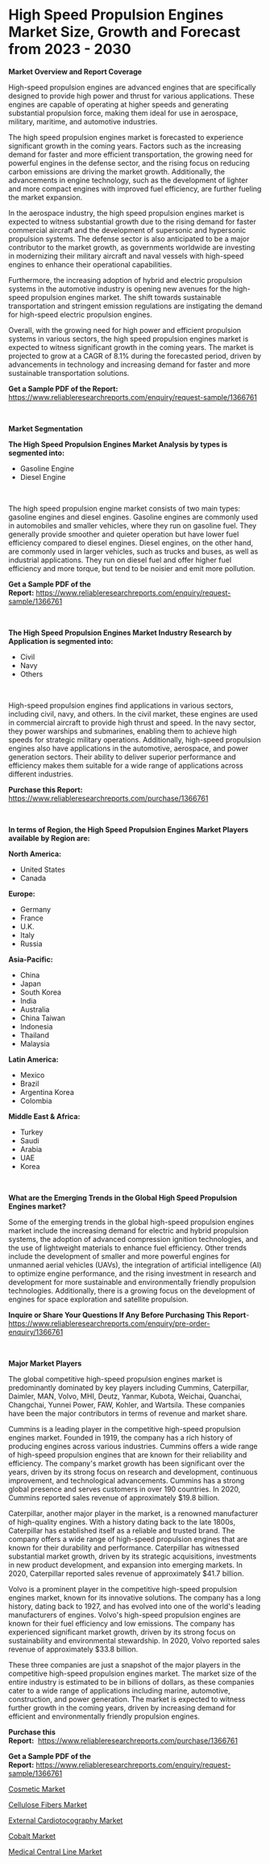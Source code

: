 <p><h1>High Speed Propulsion Engines Market Size, Growth and Forecast from 2023 - 2030</h1></p><p><strong>Market Overview and Report Coverage</strong></p>
<p><p>High-speed propulsion engines are advanced engines that are specifically designed to provide high power and thrust for various applications. These engines are capable of operating at higher speeds and generating substantial propulsion force, making them ideal for use in aerospace, military, maritime, and automotive industries.</p><p>The high speed propulsion engines market is forecasted to experience significant growth in the coming years. Factors such as the increasing demand for faster and more efficient transportation, the growing need for powerful engines in the defense sector, and the rising focus on reducing carbon emissions are driving the market growth. Additionally, the advancements in engine technology, such as the development of lighter and more compact engines with improved fuel efficiency, are further fueling the market expansion.</p><p>In the aerospace industry, the high speed propulsion engines market is expected to witness substantial growth due to the rising demand for faster commercial aircraft and the development of supersonic and hypersonic propulsion systems. The defense sector is also anticipated to be a major contributor to the market growth, as governments worldwide are investing in modernizing their military aircraft and naval vessels with high-speed engines to enhance their operational capabilities.</p><p>Furthermore, the increasing adoption of hybrid and electric propulsion systems in the automotive industry is opening new avenues for the high-speed propulsion engines market. The shift towards sustainable transportation and stringent emission regulations are instigating the demand for high-speed electric propulsion engines.</p><p>Overall, with the growing need for high power and efficient propulsion systems in various sectors, the high speed propulsion engines market is expected to witness significant growth in the coming years. The market is projected to grow at a CAGR of 8.1% during the forecasted period, driven by advancements in technology and increasing demand for faster and more sustainable transportation solutions.</p></p>
<p><strong>Get a Sample PDF of the Report:</strong> <a href="https://www.reliableresearchreports.com/enquiry/request-sample/1366761">https://www.reliableresearchreports.com/enquiry/request-sample/1366761</a></p>
<p>&nbsp;</p>
<p><strong>Market Segmentation</strong></p>
<p><strong>The High Speed Propulsion Engines Market Analysis by types is segmented into:</strong></p>
<p><ul><li>Gasoline Engine</li><li>Diesel Engine</li></ul></p>
<p>&nbsp;</p>
<p><p>The high speed propulsion engine market consists of two main types: gasoline engines and diesel engines. Gasoline engines are commonly used in automobiles and smaller vehicles, where they run on gasoline fuel. They generally provide smoother and quieter operation but have lower fuel efficiency compared to diesel engines. Diesel engines, on the other hand, are commonly used in larger vehicles, such as trucks and buses, as well as industrial applications. They run on diesel fuel and offer higher fuel efficiency and more torque, but tend to be noisier and emit more pollution.</p></p>
<p><strong>Get a Sample PDF of the Report:</strong>&nbsp;<a href="https://www.reliableresearchreports.com/enquiry/request-sample/1366761">https://www.reliableresearchreports.com/enquiry/request-sample/1366761</a></p>
<p>&nbsp;</p>
<p><strong>The High Speed Propulsion Engines Market Industry Research by Application is segmented into:</strong></p>
<p><ul><li>Civil</li><li>Navy</li><li>Others</li></ul></p>
<p>&nbsp;</p>
<p><p>High-speed propulsion engines find applications in various sectors, including civil, navy, and others. In the civil market, these engines are used in commercial aircraft to provide high thrust and speed. In the navy sector, they power warships and submarines, enabling them to achieve high speeds for strategic military operations. Additionally, high-speed propulsion engines also have applications in the automotive, aerospace, and power generation sectors. Their ability to deliver superior performance and efficiency makes them suitable for a wide range of applications across different industries.</p></p>
<p><strong>Purchase this Report:</strong>&nbsp; <a href="https://www.reliableresearchreports.com/purchase/1366761">https://www.reliableresearchreports.com/purchase/1366761</a></p>
<p>&nbsp;</p>
<p><strong>In terms of Region, the High Speed Propulsion Engines Market Players available by Region are:</strong></p>
<p>
    <p> <strong> North America: </strong>
        <ul>
            <li>United States</li>
            <li>Canada</li>
        </ul>
        </p> 
    <p> <strong> Europe: </strong>
        <ul>
            <li>Germany</li>
            <li>France</li>
            <li>U.K.</li>
            <li>Italy</li>
            <li>Russia</li>
        </ul>
        </p> 
    <p> <strong> Asia-Pacific: </strong>
        <ul>
            <li>China</li>
            <li>Japan</li>
            <li>South Korea</li>
            <li>India</li>
            <li>Australia</li>
            <li>China Taiwan</li>
            <li>Indonesia</li>
            <li>Thailand</li>
            <li>Malaysia</li>
        </ul>
        </p> 
    <p> <strong> Latin America: </strong>
        <ul>
            <li>Mexico</li>
            <li>Brazil</li>
            <li>Argentina Korea</li>
            <li>Colombia</li>
        </ul>
        </p> 
    <p> <strong> Middle East & Africa: </strong>
        <ul>
            <li>Turkey</li>
            <li>Saudi</li>
            <li>Arabia</li>
            <li>UAE</li>
            <li>Korea</li>
        </ul>
    </p>
    </p>
<p>&nbsp;</p>
<p><strong>What are the Emerging Trends in the Global High Speed Propulsion Engines market?</strong></p>
<p><p>Some of the emerging trends in the global high-speed propulsion engines market include the increasing demand for electric and hybrid propulsion systems, the adoption of advanced compression ignition technologies, and the use of lightweight materials to enhance fuel efficiency. Other trends include the development of smaller and more powerful engines for unmanned aerial vehicles (UAVs), the integration of artificial intelligence (AI) to optimize engine performance, and the rising investment in research and development for more sustainable and environmentally friendly propulsion technologies. Additionally, there is a growing focus on the development of engines for space exploration and satellite propulsion.</p></p>
<p><strong>Inquire or Share Your Questions If Any Before Purchasing This Report</strong>- <a href="https://www.reliableresearchreports.com/enquiry/pre-order-enquiry/1366761">https://www.reliableresearchreports.com/enquiry/pre-order-enquiry/1366761</a></p>
<p>&nbsp;</p>
<p><strong>Major Market Players</strong></p>
<p><p>The global competitive high-speed propulsion engines market is predominantly dominated by key players including Cummins, Caterpillar, Daimler, MAN, Volvo, MHI, Deutz, Yanmar, Kubota, Weichai, Quanchai, Changchai, Yunnei Power, FAW, Kohler, and Wartsila. These companies have been the major contributors in terms of revenue and market share.</p><p>Cummins is a leading player in the competitive high-speed propulsion engines market. Founded in 1919, the company has a rich history of producing engines across various industries. Cummins offers a wide range of high-speed propulsion engines that are known for their reliability and efficiency. The company's market growth has been significant over the years, driven by its strong focus on research and development, continuous improvement, and technological advancements. Cummins has a strong global presence and serves customers in over 190 countries. In 2020, Cummins reported sales revenue of approximately $19.8 billion.</p><p>Caterpillar, another major player in the market, is a renowned manufacturer of high-quality engines. With a history dating back to the late 1800s, Caterpillar has established itself as a reliable and trusted brand. The company offers a wide range of high-speed propulsion engines that are known for their durability and performance. Caterpillar has witnessed substantial market growth, driven by its strategic acquisitions, investments in new product development, and expansion into emerging markets. In 2020, Caterpillar reported sales revenue of approximately $41.7 billion.</p><p>Volvo is a prominent player in the competitive high-speed propulsion engines market, known for its innovative solutions. The company has a long history, dating back to 1927, and has evolved into one of the world's leading manufacturers of engines. Volvo's high-speed propulsion engines are known for their fuel efficiency and low emissions. The company has experienced significant market growth, driven by its strong focus on sustainability and environmental stewardship. In 2020, Volvo reported sales revenue of approximately $33.8 billion.</p><p>These three companies are just a snapshot of the major players in the competitive high-speed propulsion engines market. The market size of the entire industry is estimated to be in billions of dollars, as these companies cater to a wide range of applications including marine, automotive, construction, and power generation. The market is expected to witness further growth in the coming years, driven by increasing demand for efficient and environmentally friendly propulsion engines.</p></p>
<p><strong>Purchase this Report:</strong>&nbsp;&nbsp;<a href="https://www.reliableresearchreports.com/purchase/1366761">https://www.reliableresearchreports.com/purchase/1366761</a></p>
<p></p>
<p><strong>Get a Sample PDF of the Report:</strong>&nbsp;<a href="https://www.reliableresearchreports.com/enquiry/request-sample/1366761">https://www.reliableresearchreports.com/enquiry/request-sample/1366761</a></p>
<p><p><a href="https://www.linkedin.com/pulse/cosmetic-market-share-amp-new-trends-analysis-report-type-izzxe/">Cosmetic Market</a></p><p><a href="https://www.linkedin.com/pulse/cellulose-fibers-market-size-share-amp-trends-analysis-r6epc/">Cellulose Fibers Market</a></p><p><a href="https://medium.com/@ebbaeffertz1951/external-cardiotocography-market-size-cagr-trends-2024-2030-469d9e13d648">External Cardiotocography Market</a></p><p><a href="https://www.linkedin.com/pulse/cobalt-market-challenges-opportunities-growth-drivers-8kvhc/">Cobalt Market</a></p><p><a href="https://medium.com/@lavernacole2023/medical-central-line-market-size-cagr-trends-2024-2030-a3c0b4ede08d">Medical Central Line Market</a></p></p>